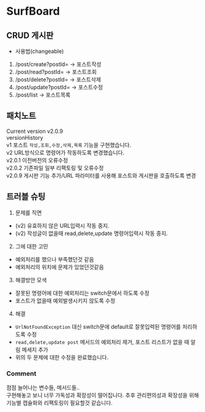 # SurfBoard 
## CRUD 게시판  
- 사용법(changeable)  
1. /post/create?postId= -> 포스트작성
2. /post/read?postId= -> 포스트조회  
3. /post/delete?postId= -> 포스트삭제  
4. /post/update?postId= -> 포스트수정  
5. /post/list -> 포스트목록  

## 패치노트  
Current version v2.0.9  
 versionHistory  
v1 포스트 `작성,조회,수정,삭제,목록` 기능을 구현했습니다.  
v2 URL방식으로 명령어가 작동하도록 변경했습니다.  
v2.0.1 이전버전의 오류수정  
v2.0.2 기존파일 일부 리팩토링 및 오류수정  
v2.0.9 게시판 기능 추가/URL 파라미터를 사용해 포스트와 게시판을 호출하도록 변경 
  
## 트러블 슈팅
1. 문제를 직면  
- (v2) 유효하지 않은 URL입력시 작동 중지.  
- (v2) 작성글이 없을때 read,delete,update 명령어입력시 작동 중지.
2. 그에 대한 고민  
- 예외처리를 했으나 부족했던것 같음  
- 예외처리의 위치에 문제가 있었던것같음
3. 해결방안 모색  
- 잘못된 명령어에 대한 예외처리는 switch문에서 하도록 수정
- 포스트가 없을때 예외발생시키지 않도록 수정
4. 해결  
- `UrlNotFoundException` 대신 switch문에 default로 잘못입력된 명령어를 처리하도록 수정  
- `read,delete,update post` 메서드의 예외처리 제거, 포스트 리스트가 없을 때 알림 메세지 추가  
- 위의 두 문제에 대한 수정을 완료했습니다.
  
### Comment  
점점 늘어나는 변수들, 메서드들..  
구현해놓고 보니 너무 가독성과 확장성이 떨어집니다.
추후 관리편의성과 확장성을 위해 기능별 캡슐화와 리팩토링이 필요할것 같습니다.

